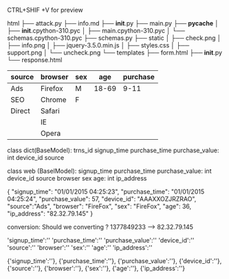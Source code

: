 CTRL+SHIF +V  for preview

html
    ├── attack.py
    ├── info.md
    ├── __init__.py
    ├── main.py
    ├── __pycache__
    │   ├── __init__.cpython-310.pyc
    │   ├── main.cpython-310.pyc
    │   └── schemas.cpython-310.pyc
    ├── schemas.py
    ├── static
    │   ├── check.png
    │   ├── info.png
    │   ├── jquery-3.5.0.min.js
    │   ├── styles.css
    │   ├── support.png
    │   └── uncheck.png
    └── templates
        ├── form.html
        ├── __init__.py
        └── response.html
        

| source |browser|sex|age|purchase
|--|--|--|--|--|
| Ads |Firefox|M|18-69|9-11
|SEO|Chrome|F|
|Direct | Safari |
||IE||
||Opera|||

class dict(BaseModel):
    trns_id
    signup_time
    purchase_time
    purchase_value: int
    device_id
    source
	
class web (BaselModel):
	signup_time
    purchase_time
    purchase_value: int
    device_id
    source
	browser
	sex
	age: int
	ip_address
	
{
"signup_time": "01/01/2015  04:25:23",
"purchase_time": "01/01/2015  04:25:24",
"purchase_value": 57,
"device_id": "AAAXXOZJRZRAO",
"source":"Ads",
"browser": "FireFox",
"sex": "FireFox",
"age": 36,
"ip_address": "82.32.79.145"
}


conversion: Should we converting ?
1377849233  --> 82.32.79.145


'signup_time':''
'purchase_time':''
'purchase_value':''
'device_id':''
'source':''
'browser':''
'sex':''
'age':''
'ip_address':''

{'signup_time':''},
{'purchase_time':''},
{'purchase_value':''},
{'device_id':''},
{'source':''},
{'browser':''},
{'sex':''},
{'age':''},
{'ip_address':''}